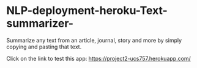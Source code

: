 # NLP-deployment-heroku-Text-summarizer-
Summarize any text from an article, journal, story and more by simply copying and pasting that text.

Click on the link to test this app: https://project2-ucs757.herokuapp.com/
